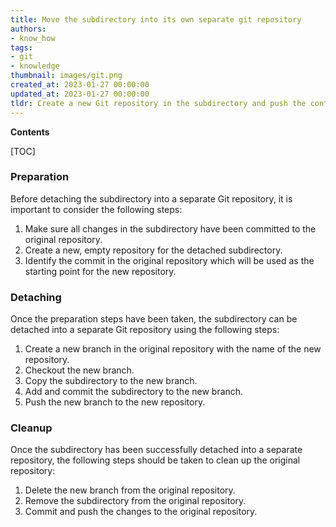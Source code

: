 ```yaml
---
title: Move the subdirectory into its own separate git repository
authors:
- know_how
tags:
- git
- knowledge
thumbnail: images/git.png
created_at: 2023-01-27 00:00:00
updated_at: 2023-01-27 00:00:00
tldr: Create a new Git repository in the subdirectory and push the contents of the subdirectory to the new repository.
---
```


**Contents**

[TOC]

### Preparation

Before detaching the subdirectory into a separate Git repository, it is important to consider the following steps:

1. Make sure all changes in the subdirectory have been committed to the original repository.
2. Create a new, empty repository for the detached subdirectory.
3. Identify the commit in the original repository which will be used as the starting point for the new repository.

### Detaching

Once the preparation steps have been taken, the subdirectory can be detached into a separate Git repository using the following steps:

1. Create a new branch in the original repository with the name of the new repository.
2. Checkout the new branch.
3. Copy the subdirectory to the new branch.
4. Add and commit the subdirectory to the new branch.
5. Push the new branch to the new repository.

### Cleanup

Once the subdirectory has been successfully detached into a separate repository, the following steps should be taken to clean up the original repository:

1. Delete the new branch from the original repository.
2. Remove the subdirectory from the original repository.
3. Commit and push the changes to the original repository.
